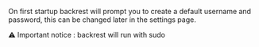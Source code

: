 On first startup backrest will prompt you to create a default username and password, this can be changed later in the settings page.

⚠️ Important notice : backrest will run with sudo

